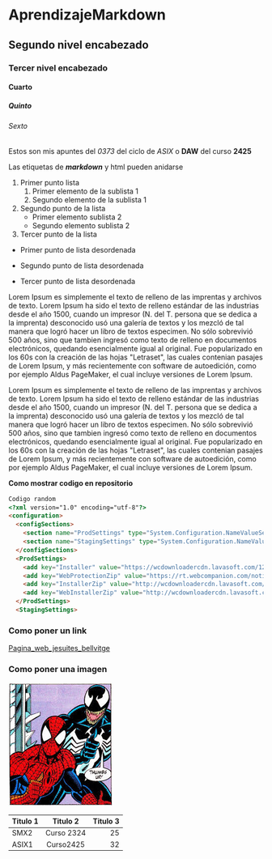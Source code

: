 # AprendizajeMarkdown
## Segundo nivel encabezado
### Tercer nivel encabezado
#### Cuarto
##### Quinto
###### Sexto

Estos son mis apuntes del *0373* del ciclo de _ASIX_ o **DAW** del curso __2425__

Las etiquetas de **_markdown_** y html pueden anidarse

1. Primer punto lista
    1. Primer elemento de la sublista 1
    2. Segundo elemento de la sublista 1
2. Segundo punto de la lista
    * Primer elemento sublista 2
    * Segundo elemento sublista 2
3. Tercer punto de la lista

* Primer punto de lista desordenada
- Segundo punto de lista desordenada
+ Tercer punto de lista desordenada

Lorem Ipsum es simplemente el texto de relleno de las imprentas y archivos de texto. Lorem Ipsum ha sido el texto de relleno estándar de las industrias desde el año 1500, cuando un impresor (N. del T. persona que se dedica a la imprenta) desconocido usó una galería de textos y los mezcló de tal manera que logró hacer un libro de textos especimen. No sólo sobrevivió 500 años, sino que tambien ingresó como texto de relleno en documentos electrónicos, quedando esencialmente igual al original. Fue popularizado en los 60s con la creación de las hojas "Letraset", las cuales contenian pasajes de Lorem Ipsum, y más recientemente con software de autoedición, como por ejemplo Aldus PageMaker, el cual incluye versiones de Lorem Ipsum.

Lorem Ipsum es simplemente el texto de relleno de las imprentas y archivos de texto. Lorem Ipsum ha sido el texto de relleno estándar de las industrias desde el año 1500, cuando un impresor (N. del T. persona que se dedica a la imprenta) desconocido usó una galería de textos y los mezcló de tal manera que logró hacer un libro de textos especimen. No sólo sobrevivió 500 años, sino que tambien ingresó como texto de relleno en documentos electrónicos, quedando esencialmente igual al original. Fue popularizado en los 60s con la creación de las hojas "Letraset", las cuales contenian pasajes de Lorem Ipsum, y más recientemente con software de autoedición, como por ejemplo Aldus PageMaker, el cual incluye versiones de Lorem Ipsum.

__Como mostrar codigo en repositorio__
``` html
Codigo random
<?xml version="1.0" encoding="utf-8"?>
<configuration>
  <configSections>
    <section name="ProdSettings" type="System.Configuration.NameValueSectionHandler"/>
    <section name="StagingSettings" type="System.Configuration.NameValueSectionHandler"/>
  </configSections>
  <ProdSettings>
    <add key="Installer" value="https://wcdownloadercdn.lavasoft.com/12.1.3.1037/WCInstaller.exe"/>
    <add key="WebProtectionZip" value="https://rt.webcompanion.com/notifications/download/rt/dci/latest/Webprotection.zip"/>
    <add key="InstallerZip" value="http://wcdownloadercdn.lavasoft.com/12.1.3.1037/WebCompanion-12.1.3.1037-prod.zip"/>
    <add key="WebInstallerZip" value="http://wcdownloadercdn.lavasoft.com/12.1.3.1037/webinstaller-12.1.3.1037-prod.zip"/>
  </ProdSettings>
  <StagingSettings>

```
### Como poner un link

[Pagina_web_jesuites_bellvitge](https://srv.net.fje.edu/lg/AccesNetInfantil/#/LOGINNET "Titulo opcional")

### Como poner una imagen

![Textoalternativo](https://github.com/OscarRodriguez90/AprendizajeMarkdown/blob/main/descarga.jpg "Titulo opcional")

|Titulo 1 | Titulo 2 | Titulo 3 |
|-----------|:-------------:|------------:|
|SMX2 |Curso 2324|25|
|ASIX1|Curso2425|32|
